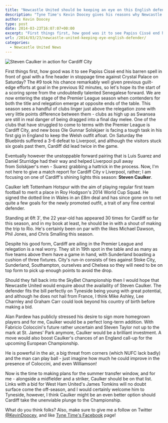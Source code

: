 ```yaml
---
title: "Newcastle United should be keeping an eye on this English defender"
description: "Tyne Time's Kevin Doocey gives his reasons why Newcastle United should be readying a summer swoop for Cardiff City defender Steven Caulker."
author: Kevin Doocey
type: post
date: 2014-03-23T16:07:07+00:00
excerpt: "First things first, how good was it to see Papiss Cissé end his barren spell in front of goal with a fine header in stoppage time against Crystal Palace on Saturday? The #9 took his chance remarkably.."
url: /2014/03/23/newcastle-united-keeping-eye-english-defender/
categories:
  - Newcastle United News
---
```


![Steven Caulker in action for Cardiff City](https://www.tynetime.com/wp-content/uploads/2014/03/Steven-Caulker-Cardiff-City.jpg "Caulker - Arguably one of the best English central defenders in the Premier League")

First things first, how good was it to see Papiss Cissé end his barren spell in front of goal with a fine header in stoppage time against Crystal Palace on Saturday? The #9 took his chance remarkably well given previous guilt-edge efforts at goal in the previous 92 minutes, so let's hope its the start of a scoring spree from the undoubtedly talented Senegalese forward. We are now entering the stage of the Premier League season when contenders for both the title and relegation emerge at opposite ends of the table. This season sees a handful of clubs linger just above the relegation zone with very little points difference between them - clubs as high up as Swansea are still in real danger of being dragged into a final day melee. One of the clubs that have struggled to come to terms with the Premier League is Cardiff City, and new boss Ole Gunnar Solskjaer is facing a tough task in his first gig in England to keep the Welsh outfit afloat. On Saturday the Bluebirds suffered a 3-6 defeat to Liverpool, and although the visitors stuck six goals past them, Cardiff did lead twice in the game.

Eventually however the unstoppable forward pairing that is Luis Suarez and Daniel Sturridge had their way and helped Liverpool pull away from Solskjaer's men - Suarez grabbing a hattrick in the process. Now, I'm not here to give a match report for Cardiff City v Liverpool, rather; I am focusing on one of Cardiff's shining lights this season: **Steven Caulker**.

Caulker left Tottenham Hotspur with the aim of playing regular first team football to merit a place in Roy Hodgson's 2014 World Cup Squad. He signed the dotted line in Wales in an £8m deal and has since gone on to net quite a few goals for the newly promoted outfit, a trait of any fine central defender.

Standing at 6ft 3&#8242;, the 22 year-old has appeared 30 times for Cardiff so far this season, and in my book at least, he should be in with a shout of making the trip to Rio. He's certainly been on par with the likes Michael Dawson, Phil Jones, and Chris Smalling this season.

Despite his good form, Cardiff are ailing in the Premier League and relegation is a real worry. They sit in 19th spot in the table and as many as five teams above them have a game in hand, with Sunderland boasting a cushion of three fixtures. City's run-in consists of ties against Stoke City, Sunderland, Southampton, ourselves and Chelsea so they will need to be on top form to pick up enough points to avoid the drop.

Should they fall back into the SkyBet Championship then I would hope that Newcastle United would enquire about the availaility of Steven Caulker. The defender fits the bill perfectly on Tyneside being young with great potential, and although he does not hail from France, I think Mike Ashley, Lee Charnley and Graham Carr could look beyond his country of birth before making a bid.

Alan Pardew has publicly stressed his desire to sign more homegrown players and for me, Caulker would be a perfect long-term addition. With Fabricio Coloccini's future rather uncertain and Steven Taylor not up to the mark at St. James' Park anymore, Caulker would be a brilliant investment. A move would also boost Caulker's chances of an England call-up for the upcoming European Championship.

He is powerful in the air, a big threat from corners (which NUFC lack badly) and the man can play ball - just imagine how much he could improve in the presence of Coloccini, and even Williamson!

Now is the time to making plans for the summer transfer window, and for me - alongside a midfielder and a striker, Caulker should be on that list. Links with a bid for West Ham United's James Tomkins will no doubt surface come the off-season, and I would certainly welcome him to Tyneside, however, I think Caulker might be an even better option should Cardiff take the unenviable plunge to the Championship.

What do you think folks? Also, make sure to give me a follow on Twitter [@KevinDoocey](https://twitter.com/kevindoocey "Kevin Doocey Twitter"), and like [Tyne Time's Facebook](http://www.facebook.com/tynetime "Tyne Time Facebook") page!

